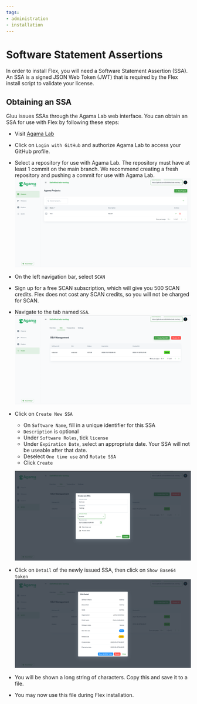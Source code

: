 ```yaml
---
tags:
- administration
- installation
---
```


# Software Statement Assertions

In order to install Flex, you will need a Software Statement Assertion (SSA). An SSA is a signed JSON Web Token (JWT) that is required by the Flex install script to validate your license.

## Obtaining an SSA

Gluu issues SSAs through the Agama Lab web interface. You can obtain an SSA for use with Flex by following these steps:

- Visit [Agama Lab](https://cloud.gluu.org/agama-lab)
- Click on `Login with GitHub` and authorize Agama Lab to access your GitHub profile.
- Select a repository for use with Agama Lab. The repository must have at least 1 commit on the main branch. We recommend creating a fresh repository and pushing a commit for use with Agama Lab.
![agama-home](../../assets/agama-lab/agama-home.png)
- On the left navigation bar, select `SCAN`
- Sign up for a free SCAN subscription, which will give you 500 SCAN credits. Flex does not cost any SCAN credits, so you will not be charged for SCAN.
- Navigate to the tab named `SSA`.
![ssa-management](../../assets/agama-lab/ssa-management.png)
- Click on `Create New SSA`
    - On `Software Name`, fill in a unique identifier for this SSA
    - `Description` is optional
    - Under `Software Roles`, tick `license`
    - Under `Expiration Date`, select an appropriate date. Your SSA will not be useable after that date.
    - Deselect `One time use` and `Rotate SSA`
    - Click `Create`

    ![ssa-creation](../../assets/agama-lab/ssa-creation.png)
- Click on `Detail` of the newly issued SSA, then click on `Show Base64 token`
![ssa-details](../../assets/agama-lab/ssa-details.png)
- You will be shown a long string of characters. Copy this and save it to a file.
- You may now use this file during Flex installation.
